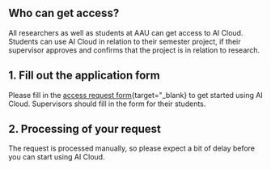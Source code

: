 ## Who can get access?
All researchers as well as students at AAU can get access to AI Cloud. Students can use AI Cloud in relation to their semester project, if their supervisor approves and confirms that the project is in relation to research.

## 1. Fill out the application form
Please fill in the [access request form](https://forms.office.com/e/ewgvLRbbv7){target="_blank} to get started using AI Cloud. Supervisors should fill in the form for their students.

## 2. Processing of your request
The request is processed manually, so please expect a bit of delay before you can start using AI Cloud.